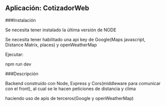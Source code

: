 ## Aplicación: CotizadorWeb

###Instalación 

Se necesita tener instalado la última versión de NODE

Se necesita tener habilitado una api key de Google(Maps javascript, Distance Matrix, places) y openWeatherMap

Ejecutar: 

npm run dev

###Descripción

Backend construido con Node, Express y Cors(middleware para comunicar con el front), al cual se le hacen peticiones de distancia y clima

haciendo uso de apis de terceros(Google y openWeatherMap)
